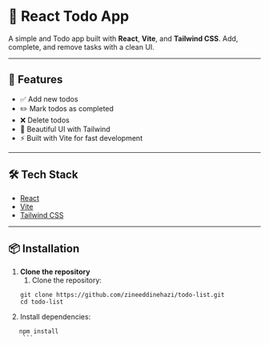 # 📝 React Todo App

A simple and Todo app built with **React**, **Vite**, and **Tailwind CSS**. Add, complete, and remove tasks with a clean UI.

---

## 🚀 Features

- ✅ Add new todos
- ✏️ Mark todos as completed
- ❌ Delete todos
- 🌙 Beautiful UI with Tailwind
- ⚡ Built with Vite for fast development

---

## 🛠️ Tech Stack

- [React](https://reactjs.org/)
- [Vite](https://vitejs.dev/)
- [Tailwind CSS](https://tailwindcss.com/)

---

## 📦 Installation

1. **Clone the repository**  
   1. Clone the repository:
   ```bach
   git clone https://github.com/zineeddinehazi/todo-list.git
   cd todo-list
    ```
2. Install dependencies:
```bach
   npm install
    ```
